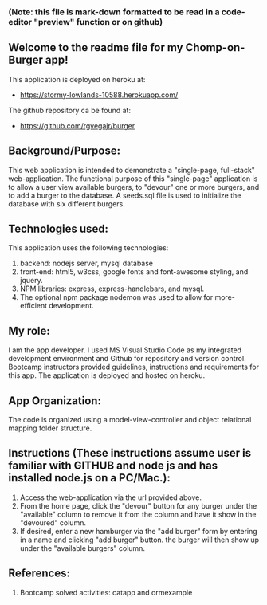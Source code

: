 ### (Note: this file is mark-down formatted to be read in a code-editor "preview" function or on github)
## Welcome to the readme file for my Chomp-on-Burger app!  

This application is deployed on heroku at:

* https://stormy-lowlands-10588.herokuapp.com/

The github repository ca be found at: 

* https://github.com/rgvegajr/burger

## Background/Purpose:

This web application is intended to demonstrate a "single-page, full-stack" web-application.  The functional purpose of this "single-page" application is to allow a user view available burgers, to "devour" one or more burgers, and to add a burger to the database.  A seeds.sql file is used to initialize the database with six different burgers. 

## Technologies used:

This application uses the following technologies:
1. backend:  nodejs server,  mysql database
2. front-end: html5, w3css, google fonts and font-awesome styling, and jquery.
3. NPM libraries:  express, express-handlebars, and mysql. 
4. The optional npm package nodemon was used to allow for more-efficient development.   

## My role:  

I am the app developer.  I used MS Visual Studio Code as my integrated development environment and Github for repository and version control.  Bootcamp instructors provided guidelines, instructions and requirements for this app.  The application is deployed and hosted on heroku.

## App Organization:

The code is organized using a model-view-controller and object relational mapping folder structure.

## Instructions (These instructions assume user is familiar with GITHUB and node js and has installed node.js on a PC/Mac.):

1.  Access the web-application via the url provided above.
2.  From the home page, click the "devour" button for any burger under the "available" column to remove it from the column and have it show in the "devoured" column. 
3.  If desired, enter a new hamburger via the "add burger" form by entering in a name and clicking "add burger" button.  the burger will then show up under the "available burgers" column.

## References:

1.  Bootcamp solved activities:  catapp and ormexample